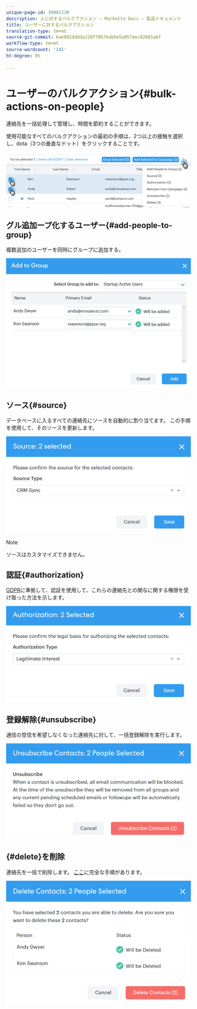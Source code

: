 ```yaml
---
unique-page-id: 30081230
description: 人に対するバルクアクション — Marketto Docs — 製品ドキュメント
title: ユーザーに対するバルクアクション
translation-type: tm+mt
source-git-commit: 6ae882dddda220f7067babbe5a057eec82601abf
workflow-type: tm+mt
source-wordcount: '141'
ht-degree: 0%

---
```



# ユーザーのバルクアクション{#bulk-actions-on-people}

連絡先を一括処理して管理し、時間を節約することができます。

使用可能なすべてのバルクアクションの最初の手順は、2つ以上の接触を選択し、dota（3つの垂直なドット）をクリックすることです。

![](assets/one-3.png)

## グル追加ープ化するユーザー{#add-people-to-group}

複数追加のユーザーを同時にグループに追加する。

![](assets/add-to-group.png)

## ソース{#source}

データベースに入るすべての連絡先にソースを自動的に割り当てます。 この手順を使用して、そのソースを更新します。

![](assets/source.png)

>[!NOTE]
>
>ソースはカスタマイズできません。

## 認証{#authorization}

[GDPR](https://eugdpr.org/)に準拠して、認証を使用して、これらの連絡先との関与に関する権限を受け取った方法を示します。

![](assets/authorization.png)

## 登録解除{#unsubscribe}

通信の受信を希望しなくなった連絡先に対して、一括登録解除を実行します。

![](assets/unsubscribe.png)

## {#delete}を削除

連絡先を一括で削除します。 [ここ](/help/marketo/product-docs/marketo-sales-connect/people/managing-contacts/creating-and-deleting-contacts.md)に完全な手順があります。

![](assets/delete.png)
